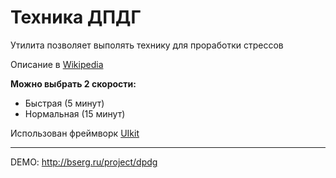 # Техника ДПДГ
Утилита позволяет выполять технику для проработки стрессов

Описание в [Wikipedia](https://ru.wikipedia.org/wiki/%D0%94%D0%B5%D1%81%D0%B5%D0%BD%D1%81%D0%B8%D0%B1%D0%B8%D0%BB%D0%B8%D0%B7%D0%B0%D1%86%D0%B8%D1%8F_%D0%B8_%D0%BF%D0%B5%D1%80%D0%B5%D1%80%D0%B0%D0%B1%D0%BE%D1%82%D0%BA%D0%B0_%D0%B4%D0%B2%D0%B8%D0%B6%D0%B5%D0%BD%D0%B8%D0%B5%D0%BC_%D0%B3%D0%BB%D0%B0%D0%B7)


__Можно выбрать 2 скорости:__
* Быстрая (5 минут)
* Нормальная (15 минут)

Использован фреймворк [UIkit](https://getuikit.com)

---

DEMO: http://bserg.ru/project/dpdg
